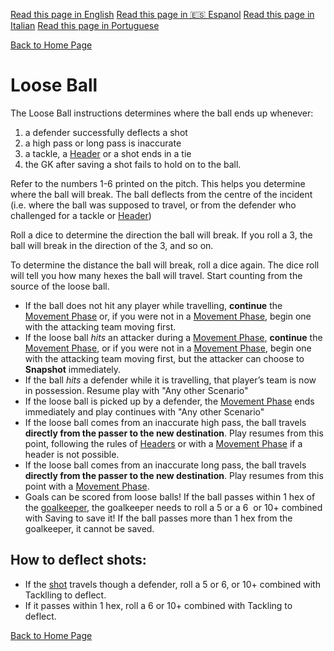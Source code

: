 [Read this page in English](https://counterattackgame.github.io/wiki/loose_ball)
[Read this page in 🇪🇸 Espanol](https://counterattackgame.github.io/wiki/es/loose_ball)
[Read this page in Italian](https://counterattackgame.github.io/wiki/it/loose_ball)
[Read this page in Portuguese](https://counterattackgame.github.io/wiki/pt/loose_ball)

[Back to Home Page](https://counterattackgame.github.io/wiki/pt/index)
# Loose Ball

The Loose Ball instructions determines where the ball ends up whenever:

1. a defender successfully deflects a shot
2. a high pass or long pass is inaccurate
3. a tackle, a [Header](https://counterattackgame.github.io/wiki/pt/heading) or a shot ends in a tie
4. the GK after saving a shot fails to hold on to the ball.

Refer to the numbers 1-6 printed on the pitch. This helps you determine where the ball will break. The ball deflects from the centre of the incident (i.e. where the ball was supposed to travel, or from the defender who challenged for a tackle or [Header](https://counterattackgame.github.io/wiki/pt/heading))

Roll a dice to determine the direction the ball will break. If you roll a 3, the ball will break in the direction of the 3, and so on.

To determine the distance the ball will break, roll a dice again. The dice roll will tell you how many hexes the ball will travel. Start counting from the source of the loose ball.

- If the ball does not hit any player while travelling, **continue** the [Movement Phase](https://counterattackgame.github.io/wiki/pt/movement_phase) or, if you were not in a [Movement Phase](https://counterattackgame.github.io/wiki/pt/movement_phase), begin one with the attacking team moving first.
- If the loose ball _hits_ an attacker during a [Movement Phase](https://counterattackgame.github.io/wiki/pt/movement_phase), **continue** the [Movement Phase](https://counterattackgame.github.io/wiki/pt/movement_phase), or if you were not in a [Movement Phase](https://counterattackgame.github.io/wiki/pt/movement_phase), begin one with the attacking team moving first, but the attacker can choose to **Snapshot** immediately.
- If the ball _hits_ a defender while it is travelling, that player’s team is now in possession. Resume play with "Any other Scenario"
- If the loose ball is picked up by a defender, the [Movement Phase](https://counterattackgame.github.io/wiki/pt/movement_phase) ends immediately and play continues with "Any other Scenario"
- If the loose ball comes from an inaccurate high pass, the ball travels **directly from the passer to the new destination**. Play resumes from this point, following the rules of [Headers](https://counterattackgame.github.io/wiki/pt/heading) or with a [Movement Phase](https://counterattackgame.github.io/wiki/pt/movement_phase) if a header is not possible.
- If the loose ball comes from an inaccurate long pass, the ball travels **directly from the passer to the new destination**. Play resumes from this point with a [Movement Phase](https://counterattackgame.github.io/wiki/pt/movement_phase).
- Goals can be scored from loose balls! If the ball passes within 1 hex of the [goalkeeper](https://counterattackgame.github.io/wiki/pt/goalkeeper), the goalkeeper needs to roll a 5 or a 6  or 10+ combined with Saving to save it! If the ball passes more than 1 hex from the goalkeeper, it cannot be saved.

## How to deflect shots:
- If the [shot](https://counterattackgame.github.io/wiki/pt/shooting) travels though a defender, roll a 5 or 6, or 10+ combined with Tacklling to deflect.
- If it passes within 1 hex, roll a 6 or 10+ combined with Tackling to deflect.

[Back to Home Page](https://counterattackgame.github.io/wiki/pt/index)
